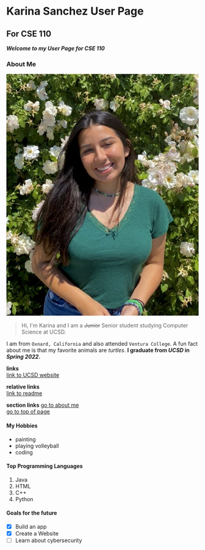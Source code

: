 
# Karina Sanchez User Page
## For CSE 110

***Welcome to my User Page for CSE 110***

### About Me
![This is an image of me](/images/me.jpeg)


> Hi, I'm Karina and I am a ~~Junior~~ Senior student studying Computer Science at UCSD.


I am from `Oxnard, California` and also attended `Ventura College`. A fun fact about me is that my favorite animals are *turtles*. **I graduate from _UCSD_ in _Spring 2022_.**

__links__  
[link to UCSD website](https://ucsd.edu)  

__relative links__  
[link to readme](README.md)    

__section links__
[go to about me](#about-me)  
[go to top of page](#karina-sanchez-user-page)  

#### My Hobbies
- painting
- playing volleyball
- coding

#### Top Programming Languages
1. Java
2. HTML
3. C++
4. Python

#### Goals for the future
- [x] Build an app
- [x] Create a Website 
- [ ] Learn about cybersecurity